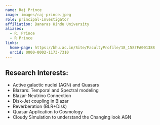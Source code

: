 ```yaml
---
name: Raj Prince
image: images/raj-prince.jpeg
role: principal-investigator
affiliation: Banaras Hindu University
aliases:
  - R. Prince
  - R Prince
links:
  home-page: https://bhu.ac.in/Site/FacultyProfile/18_158?FA001388
  orcid: 0000-0002-1173-7310
---
```


## Research Interests:
- Active galactic nuclei (AGN) and Quasars
- Blazars: Temporal and Spectral modeling
- Blazar-Neutrino Connection
- Disk-Jet coupling in Blazar
- Reverberation (BLR+Disk)
- Quasar Application to Cosmology
- Cloudy Simulation to understand the Changing look AGN
